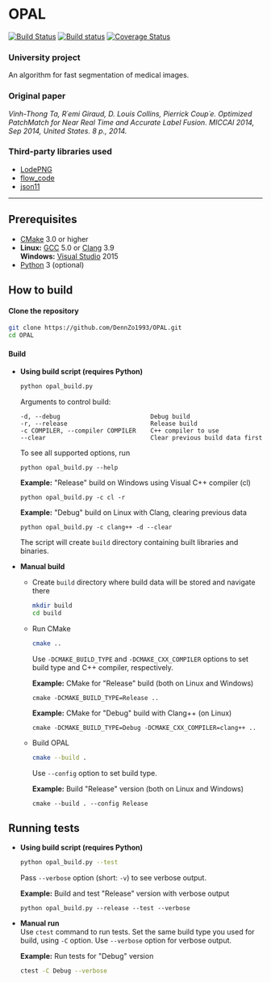 # OPAL
[![Build Status](https://travis-ci.org/DennZo1993/OPAL.svg?branch=master)](https://travis-ci.org/DennZo1993/OPAL) [![Build status](https://ci.appveyor.com/api/projects/status/a3vbuu8mwv80ci0p?svg=true)](https://ci.appveyor.com/project/DennZo1993/opal) [![Coverage Status](https://coveralls.io/repos/github/DennZo1993/OPAL/badge.svg?branch=master)](https://coveralls.io/github/DennZo1993/OPAL?branch=master)

### University project

An algorithm for fast segmentation of medical images.

### Original paper

*Vinh-Thong Ta, R´emi Giraud, D. Louis Collins, Pierrick Coup´e. Optimized PatchMatch for
Near Real Time and Accurate Label Fusion. MICCAI 2014, Sep 2014, United States. 8 p.,
2014.*

### Third-party libraries used
- [LodePNG](https://github.com/lvandeve/lodepng)
- [flow_code](http://sintel.is.tue.mpg.de/downloads)
- [json11](https://github.com/dropbox/json11)

- - -

## Prerequisites

- [CMake](https://cmake.org/download/) 3.0 or higher
- **Linux:** [GCC](https://gcc.gnu.org/) 5.0 or [Clang](http://releases.llvm.org/download.html) 3.9  
  **Windows:** [Visual Studio](https://www.visualstudio.com) 2015
- [Python](https://www.python.org/) 3 (optional)

## How to build

#### Clone the repository  
```bash
git clone https://github.com/DennZo1993/OPAL.git
cd OPAL
```
#### Build
- **Using build script (requires Python)**  
  ```bash
  python opal_build.py
  ```
  Arguments to control build:
  ```
  -d, --debug                         Debug build
  -r, --release                       Release build
  -c COMPILER, --compiler COMPILER    C++ compiler to use
  --clear                             Clear previous build data first
  ```
  To see all supported options, run
  ```
  python opal_build.py --help
  ```
  **Example:** "Release" build on Windows using Visual C++ compiler (cl)
  ```
  python opal_build.py -c cl -r
  ```
  **Example:** "Debug" build on Linux with Clang, clearing previous data
  ```
  python opal_build.py -c clang++ -d --clear
  ```
  The script will create `build` directory containing built libraries and binaries.
  
- **Manual build**  
  * Create `build` directory where build data will be stored and navigate there
    ```bash
    mkdir build
    cd build
    ```
  * Run CMake
    ```bash
    cmake ..
    ```
    Use `-DCMAKE_BUILD_TYPE` and `-DCMAKE_CXX_COMPILER` options to set build type and C++ compiler, respectively.
    
    **Example:** CMake for "Release" build (both on Linux and Windows)
    ```
    cmake -DCMAKE_BUILD_TYPE=Release ..
    ```
    **Example:** CMake for "Debug" build with Clang++ (on Linux)
    ```
    cmake -DCMAKE_BUILD_TYPE=Debug -DCMAKE_CXX_COMPILER=clang++ ..
    ```
  * Build OPAL
    ```bash
    cmake --build .
    ```
    Use `--config` option to set build type.
    
    **Example:** Build "Release" version (both on Linux and Windows)
    ```
    cmake --build . --config Release
    ```

## Running tests

- **Using build script (requires Python)**  
  ```bash
  python opal_build.py --test
  ```
  Pass `--verbose` option (short: `-v`) to see verbose output.
  
  **Example:** Build and test "Release" version with verbose output
  ```
  python opal_build.py --release --test --verbose
  ```

- **Manual run**  
  Use `ctest` command to run tests. Set the same build type you used for build, using `-C` option. Use `--verbose` option for verbose output.
  
  **Example:** Run tests for "Debug" version
  ```bash
  ctest -C Debug --verbose
  ```
